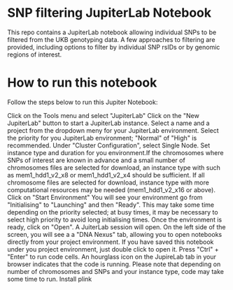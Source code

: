 # SNP filtering JupiterLab Notebook

This repo contains a JupiterLab notebook allowing individual SNPs to be filtered from the UKB genotyping data.  A few approaches to filtering are provided, including options to filter by individual SNP rsIDs or by genomic regions of interest.



# How to run this notebook
Follow the steps below to run this Jupiter Notebook:

Click on the Tools menu and select "JupiterLab"
Click on the "New JupiterLab" button to start a JupiterLab instance.
Select a name and a project from the dropdown meny for your JupiterLab environment.
Select the priority for you JupiterLab environment; "Normal" of "High" is recommended.
Under "Cluster Configuration", select Single Node.
Set instance type and duration for you environment.If the chromosomes where SNPs of interest are known in advance and a small number of chromosomes files are selected for download, an instance type with such as mem1_hdd1_v2_x8 or mem1_hdd1_v2_x4 should be sufficient. If all chromosome files are selected for download, instance type with more computational resources may be needed (mem1_hdd1_v2_x16 or above).
Click on "Start Environment"
You will see your environment go from "Initialising" to "Launching" and then "Ready". This may take some time depending on the priority selected; at busy times, it may be necessary to select high priority to avoid long initialising times. Once the environment is ready, click on "Open".
A JuiterLab session will open. On the left side of the screen, you will see a a "DNA Nexus" tab, allowing you to open notebooks directly from your project environment. If you have saved this notebook under you project environment, just double click to open it.
Press "Ctrl" + "Enter" to run code cells. An hourglass icon on the JupireLab tab in your browser indicates that the code is running. Please note that depending on number of chromosomes and SNPs and your instance type, code may take some time to run.
Install plink

